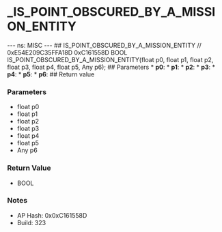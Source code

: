 # _IS_POINT_OBSCURED_BY_A_MISSION_ENTITY

--- ns: MISC --- ## IS_POINT_OBSCURED_BY_A_MISSION_ENTITY  // 0xE54E209C35FFA18D 0xC161558D BOOL IS_POINT_OBSCURED_BY_A_MISSION_ENTITY(float p0, float p1, float p2, float p3, float p4, float p5, Any p6);   ## Parameters * **p0**: * **p1**: * **p2**: * **p3**: * **p4**: * **p5**: * **p6**:  ## Return value

### Parameters
* float p0
* float p1
* float p2
* float p3
* float p4
* float p5
* Any p6

### Return Value
* BOOL

### Notes
* AP Hash: 0x0xC161558D
* Build: 323

